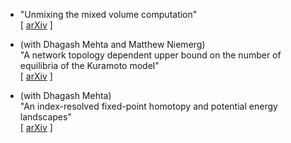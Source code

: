 - "Unmixing the mixed volume computation"  
  [ [arXiv](https://arxiv.org/abs/1703.01684) ]

- (with Dhagash Mehta and Matthew Niemerg)  
	"A network topology dependent upper bound on the number of equilibria of the Kuramoto model"  
	[ [arXiv](http://arxiv.org/abs/1512.04987) ]

- (with Dhagash Mehta)  
  "An index-resolved fixed-point homotopy and potential energy landscapes"  
  [ [arXiv](http://arxiv.org/abs/1504.06622) ]
